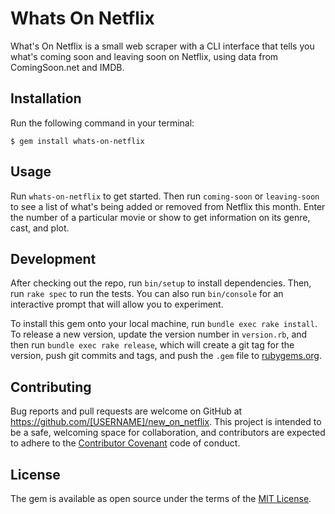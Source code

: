 # Whats On Netflix

What's On Netflix is a small web scraper with a CLI interface that tells you what's coming soon and leaving soon on Netflix, using data from ComingSoon.net and IMDB.

## Installation

Run the following command in your terminal:

    $ gem install whats-on-netflix

## Usage

Run `whats-on-netflix` to get started. Then run `coming-soon` or `leaving-soon` to see a list of what's being added or removed from Netflix this month. Enter the number of a particular movie or show to get information on its genre, cast, and plot.

## Development

After checking out the repo, run `bin/setup` to install dependencies. Then, run `rake spec` to run the tests. You can also run `bin/console` for an interactive prompt that will allow you to experiment.

To install this gem onto your local machine, run `bundle exec rake install`. To release a new version, update the version number in `version.rb`, and then run `bundle exec rake release`, which will create a git tag for the version, push git commits and tags, and push the `.gem` file to [rubygems.org](https://rubygems.org).

## Contributing

Bug reports and pull requests are welcome on GitHub at https://github.com/[USERNAME]/new_on_netflix. This project is intended to be a safe, welcoming space for collaboration, and contributors are expected to adhere to the [Contributor Covenant](http://contributor-covenant.org) code of conduct.


## License

The gem is available as open source under the terms of the [MIT License](http://opensource.org/licenses/MIT).

